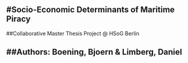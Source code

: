 #Socio-Economic Determinants of Maritime Piracy
---
##Collaborative Master Thesis Project @ HSoG Berlin

##Authors: Boening, Bjoern & Limberg, Daniel
---
